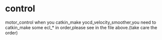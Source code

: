 # control
motor_control
when you catkin_make yocd_velocity_smoother,you need to catkin_make some ecl_* in order,please see in the file above.(take care the order)
